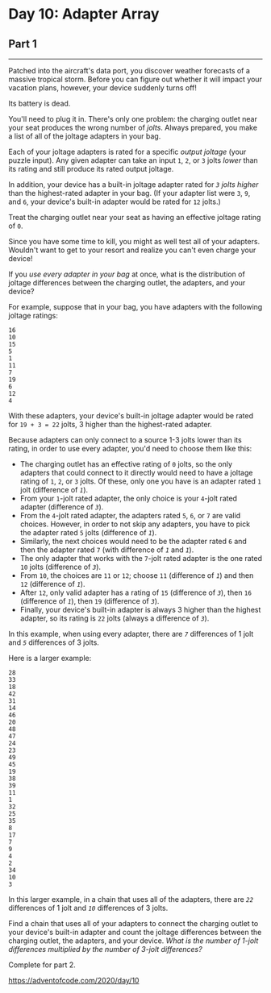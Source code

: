 # Day 10: Adapter Array
## Part 1
-----------------------------

Patched into the aircraft's data port, you discover weather forecasts of a massive tropical storm. Before you can figure out whether it will impact your vacation plans, however, your device suddenly turns off!

Its battery is dead.

You'll need to plug it in. There's only one problem: the charging outlet near your seat produces the wrong number of *jolts*. Always prepared, you make a list of all of the joltage adapters in your bag.

Each of your joltage adapters is rated for a specific *output joltage* (your puzzle input). Any given adapter can take an input `1`, `2`, or `3` jolts *lower* than its rating and still produce its rated output joltage.

In addition, your device has a built-in joltage adapter rated for *`3` jolts higher* than the highest-rated adapter in your bag. (If your adapter list were `3`, `9`, and `6`, your device's built-in adapter would be rated for `12` jolts.)

Treat the charging outlet near your seat as having an effective joltage rating of `0`.

Since you have some time to kill, you might as well test all of your adapters. Wouldn't want to get to your resort and realize you can't even charge your device!

If you *use every adapter in your bag* at once, what is the distribution of joltage differences between the charging outlet, the adapters, and your device?

For example, suppose that in your bag, you have adapters with the following joltage ratings:

```
16
10
15
5
1
11
7
19
6
12
4

```

With these adapters, your device's built-in joltage adapter would be rated for `19 + 3 = 22` jolts, 3 higher than the highest-rated adapter.

Because adapters can only connect to a source 1-3 jolts lower than its rating, in order to use every adapter, you'd need to choose them like this:

* The charging outlet has an effective rating of `0` jolts, so the only adapters that could connect to it directly would need to have a joltage rating of `1`, `2`, or `3` jolts. Of these, only one you have is an adapter rated `1` jolt (difference of *`1`*).
* From your `1`-jolt rated adapter, the only choice is your `4`-jolt rated adapter (difference of *`3`*).
* From the `4`-jolt rated adapter, the adapters rated `5`, `6`, or `7` are valid choices. However, in order to not skip any adapters, you have to pick the adapter rated `5` jolts (difference of *`1`*).
* Similarly, the next choices would need to be the adapter rated `6` and then the adapter rated `7` (with difference of *`1`* and *`1`*).
* The only adapter that works with the `7`-jolt rated adapter is the one rated `10` jolts (difference of *`3`*).
* From `10`, the choices are `11` or `12`; choose `11` (difference of *`1`*) and then `12` (difference of *`1`*).
* After `12`, only valid adapter has a rating of `15` (difference of *`3`*), then `16` (difference of *`1`*), then `19` (difference of *`3`*).
* Finally, your device's built-in adapter is always 3 higher than the highest adapter, so its rating is `22` jolts (always a difference of *`3`*).

In this example, when using every adapter, there are *`7`* differences of 1 jolt and *`5`* differences of 3 jolts.

Here is a larger example:

```
28
33
18
42
31
14
46
20
48
47
24
23
49
45
19
38
39
11
1
32
25
35
8
17
7
9
4
2
34
10
3

```

In this larger example, in a chain that uses all of the adapters, there are *`22`* differences of 1 jolt and *`10`* differences of 3 jolts.

Find a chain that uses all of your adapters to connect the charging outlet to your device's built-in adapter and count the joltage differences between the charging outlet, the adapters, and your device. *What is the number of 1-jolt differences multiplied by the number of 3-jolt differences?*



Complete for part 2.

https://adventofcode.com/2020/day/10

